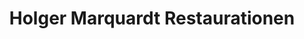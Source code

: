 ---
title: "Holger Marquardt Restaurationen"
url: /ditzingen/holger-marquardt-restaurationen/
shop: Autowerkstatt
---